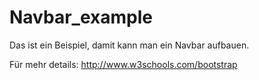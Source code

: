 # Navbar_example
Das ist ein Beispiel, damit kann man ein Navbar aufbauen.

Für mehr details:
http://www.w3schools.com/bootstrap

